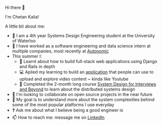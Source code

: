 Hi there 👋

I'm Chetan Kalia!

A little bit about me:

* :school: I am a 4th year Systems Design Engineering student at the University of Waterloo
* :rocket:		 I have worked as a software engineering and data science intern at multiple companies, most recently at <a href = "https://autonomic.com/">Autonomic</a>
* This summer I:
  * :balloon: Learnt about how to build full-stack web applications using Django and Rails in depth
  * :computer: Aplied my learning to build an <a href = "https://github.com/Ckalia11/django-challenge">application</a> that people can use to upload and explore video content ~ kinda like Youtube
  * :open_book:	Completed the 2-month long course <a href = "https://systemdesignthinking.thinkific.com/courses/system-design-for-interviews-and-beyond">System Design for Interviews and Beyond</a> to learn about the distributed systems design
* 👯 I'm looking to collaborate on open source projects in the near future
* 🥅 My goal is to understand more about the system complexities behind some of the most popular platforms I use everyday
* :question: Ask me about what I believe being a good engineer is
* 📫 How to reach me: message me on <a href = "https://www.linkedin.com/in/ckalia149/">LinkedIn</a>
